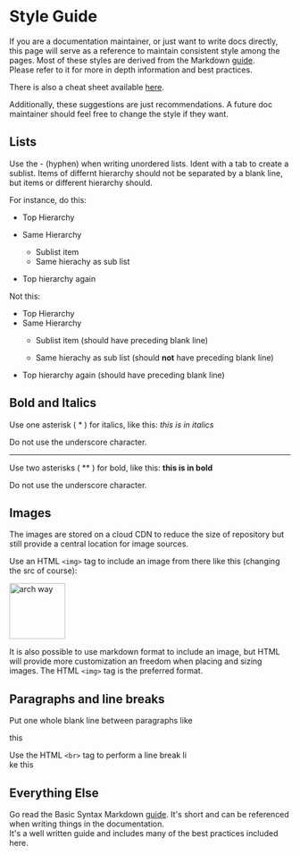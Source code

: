 # Style Guide

If you are a documentation maintainer, or just want to write docs directly, this page will serve as a reference to maintain consistent style among the pages.
Most of these styles are derived from the Markdown [guide](https://www.markdownguide.org/basic-syntax/).<br>
Please refer to it for more in depth information and best practices.

There is also a cheat sheet available [here](https://www.markdownguide.org/cheat-sheet/).

Additionally, these suggestions are just recommendations.  A future doc maintainer should feel free to change the style if they want.

## Lists

Use the - (hyphen) when writing unordered lists.  Ident with a tab to create a sublist. Items of differnt hierarchy should not be separated by a blank line, but items or different hierarchy should.

For instance, do this:

- Top Hierarchy
- Same Hierarchy

    - Sublist item
    - Same hierachy as sub list

- Top hierarchy again

Not this:

- Top Hierarchy
- Same Hierarchy
    - Sublist item (should have preceding blank line)

    - Same hierachy as sub list (should **not** have preceding blank line)
- Top hierarchy again (should have preceding blank line)

## Bold and Italics

Use one asterisk ( * ) for italics, like this: *this is in italics*

Do not use the underscore character.

---

Use two asterisks ( ** ) for bold, like this: **this is in bold**

Do not use the underscore character.


## Images

The images are stored on a cloud CDN to reduce the size of repository but still provide a central location for image sources.

Use an HTML `<img>` tag to include an image from there like this (changing the src of course):

<img src="https://ik.imagekit.io/kjbx6tb5231/default-image.jpg" alt="arch way" style="width:100px;height:100px">

It is also possible to use markdown format to include an image, but HTML will provide more customization an freedom when placing and sizing images.  The HTML `<img>` tag is the preferred format. 


## Paragraphs and line breaks

Put one whole blank line between paragraphs like

this

Use the  HTML `<br>` tag to perform a line break li<br>
ke this

## Everything Else

Go read the Basic Syntax Markdown [guide](https://www.markdownguide.org/basic-syntax/).  It's short and can be referenced when writing things in the documentation.<br>
It's a well written guide and includes many of the best practices included here.